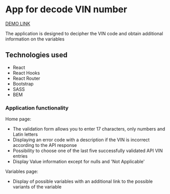 # App for decode VIN number

[DEMO LINK](https://AlexandrNikytenko.github.io/VIN-Decoder/)

The application is designed to decipher the VIN code and obtain additional information on the variables

## Technologies used

 - React
 - React Hooks
 - React Router
 - Bootstrap
 - SASS
 - BEM

### Application functionality

Home page:
 - The validation form allows you to enter 17 characters, only numbers and Latin letters
 - Displaying an error code with a description if the VIN is incorrect according to the API response
 - Possibility to choose one of the last five successfully validated API VIN entries
 - Display Value information except for nulls and 'Not Applicable'

Variables page:
- Display of possible variables with an additional link to the possible variants of the variable
